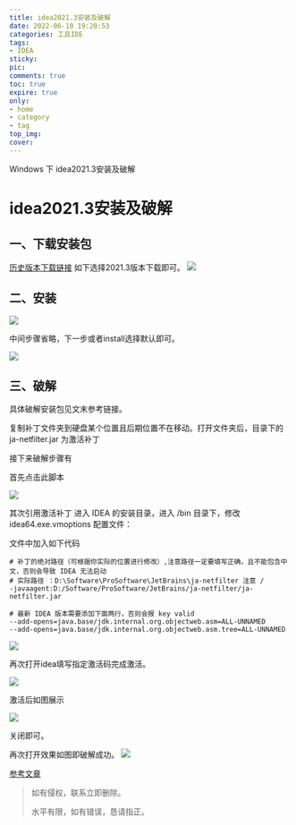 ```yaml
---
title: idea2021.3安装及破解
date: 2022-06-10 19:20:53
categories: 工具IDE
tags:
- IDEA
sticky: 
pic:
comments: true
toc: true
expire: true
only:
- home
- category
- tag
top_img: 
cover: 
---
```


Windows 下 idea2021.3安装及破解<!-- more -->

# idea2021.3安装及破解

## 一、下载安装包

[历史版本下载链接](https://www.jetbrains.com/idea/download/other.html
)
如下选择2021.3版本下载即可。
![](https://img2022.cnblogs.com/blog/2291368/202205/2291368-20220509164251511-317252381.png)

## 二、安装


![](https://img2022.cnblogs.com/blog/2291368/202205/2291368-20220509164525444-1888185146.png)

中间步骤省略，下一步或者install选择默认即可。

![](https://img2022.cnblogs.com/blog/2291368/202205/2291368-20220509164533939-754309439.png)

## 三、破解

具体破解安装包见文末参考链接。

复制补丁文件夹到硬盘某个位置且后期位置不在移动。打开文件夹后，目录下的ja-netfilter.jar 为激活补丁

接下来破解步骤有

首先点击此脚本

![](https://img2022.cnblogs.com/blog/2291368/202208/2291368-20220825152816881-2076432223.png)


其次引用激活补丁
进入 IDEA 的安装目录，进入 /bin 目录下，修改 idea64.exe.vmoptions 配置文件：

文件中加入如下代码
```
# 补丁的绝对路径（可根据你实际的位置进行修改）,注意路径一定要填写正确，且不能包含中文，否则会导致 IDEA 无法启动
# 实际路径 ：D:\Software\ProSoftware\JetBrains\ja-netfilter 注意 /
-javaagent:D:/Software/ProSoftware/JetBrains/ja-netfilter/ja-netfilter.jar

# 最新 IDEA 版本需要添加下面两行，否则会报 key valid
--add-opens=java.base/jdk.internal.org.objectweb.asm=ALL-UNNAMED
--add-opens=java.base/jdk.internal.org.objectweb.asm.tree=ALL-UNNAMED
```

![](https://img2022.cnblogs.com/blog/2291368/202208/2291368-20220825153608481-312323332.png)

再次打开idea填写指定激活码完成激活。

![](https://img2022.cnblogs.com/blog/2291368/202208/2291368-20220825152855385-1081507081.png)

激活后如图展示

![](https://img2022.cnblogs.com/blog/2291368/202208/2291368-20220825154015874-1170150107.png)

关闭即可。

再次打开效果如图即破解成功。
![](https://img2022.cnblogs.com/blog/2291368/202205/2291368-20220509165538782-356118260.png)


[参考文章](https://www.exception.site/essay/how-to-free-use-idea-202021-by-resigter-code)

>如有侵权，联系立即删除。
>
>水平有限，如有错误，恳请指正。